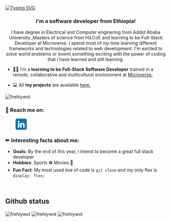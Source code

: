 
[![Typing SVG](https://readme-typing-svg.herokuapp.com?size=35&duration=4500&color=975BF7&center=true&vCenter=true&width=1000&lines=Welcome!%F0%9F%A4%97;I'm+Frehiywot+%F0%9F%91%8B;Nice+to+meet+you!%F0%9F%98%84)](https://git.io/typing-svg)

<h3 align="center"> I'm a software developer from Ethiopia!</h3>

<p align="center">I have degree in Electrical and Computer enginering from Addid Ababa University ,Masters of science from HiLCoE  and learning to be Full-Stack Developer at  Microverse. I spend most of my time learning different frameworks and technologies related to web development. I'm excited to solve world problems or invent something exciting with the power of coding that I have learned and still learning.</p>

- 👩‍💻 I’m a **learning to be Full-Stack Software Developer** trained in a remote, collaborative and multicultural environment at [Microverse.](https://github.com/microverseinc)

- 💻 All **my projects** are available [here.](https://github.com/frnega?tab=repositories)

<p align="left"> <img src="https://komarev.com/ghpvc/?username=frnega&label=Profile%20views&color=0e75b6&style=for-the-badge" alt="frehiywot" /> </p>

### 🎯 Reach me on:

<p align="left">
&nbsp; &nbsp; &nbsp; &nbsp; 
<a href="https://www.linkedin.com/in/frehiywot-nega-52436a35" target="_blank"><img align="center" src="./images/linkedin.png" alt="linkedin" width="35" /></a> &nbsp;
</p>

### ✏ Interesting facts about me:

- **Goals**: By the end of this year, I intend to become a great full stack developer
- **Hobbies**: Sports ⚽  Movies 🎥
- **Fun Fact**: My most used line of code is `git clone` and my only flex is `display: flex;`

<!-- <h2 align="left">Skills</h2>
<p align="center">
  &nbsp; &nbsp; &nbsp; &nbsp; <a href="#" target="blank"><img src="https://img.shields.io/badge/HTML5-E34F26?style=for-the-badge&logo=html5&logoColor=white"></a> &nbsp; <a href="#" target="blank"><img src="https://img.shields.io/badge/CSS3-1572B6?style=for-the-badge&logo=css3&logoColor=white"></a> &nbsp; <a href="#" target="blank"><img src="https://img.shields.io/badge/Sass-CC6699?style=for-the-badge&logo=sass&logoColor=white"></a> &nbsp; <a href="#" target="blank"><img src="https://img.shields.io/badge/Bootstrap-563D7C?style=for-the-badge&logo=bootstrap&logoColor=white"></a> &nbsp; <a href="#" target="blank"><img src="https://img.shields.io/badge/JavaScript-F7DF1E?style=for-the-badge&logo=javascript&logoColor=black"></a>&nbsp; <a href="#" target="blank"><img src="https://img.shields.io/static/v1?style=for-the-badge&message=Tailwind+CSS&color=222222&logo=Tailwind+CSS&logoColor=06B6D4&label="></a>&nbsp; <a href="#" target="blank"><img src="https://img.shields.io/badge/react-%2320232a.svg?style=for-the-badge&logo=react&logoColor=%2361DAFB="></a>&nbsp; <a href="#" target="blank"><img src="https://img.shields.io/badge/redux-%23593d88.svg?style=for-the-badge&logo=redux&logoColor=white"></a>&nbsp; <a href="#" target="blank"><img src="https://img.shields.io/badge/git-%23F05033.svg?style=for-the-badge&logo=git&logoColor=white"></a>&nbsp; <a href="#" target="blank"><img src="https://img.shields.io/badge/ruby-%23CC342D.svg?style=for-the-badge&logo=ruby&logoColor=white"></a>&nbsp; <a href="#" target="blank"><img src="https://img.shields.io/badge/rails-%23CC0000.svg?style=for-the-badge&logo=ruby-on-rails&logoColor=white"></a>&nbsp; <a href="#" target="blank"><img src="https://img.shields.io/badge/mysql-%2300f.svg?style=for-the-badge&logo=mysql&logoColor=white"></a>&nbsp; <a href="#" target="blank"><img src="https://img.shields.io/badge/postgres-%23316192.svg?style=for-the-badge&logo=postgresql&logoColor=white"></a>&nbsp; <a href="#" target="blank"><img src="https://img.shields.io/badge/netlify-%23000000.svg?style=for-the-badge&logo=netlify&logoColor=#00C7B7"></a>&nbsp; <a href="#" target="blank"><img src="https://img.shields.io/badge/heroku-%23430098.svg?style=for-the-badge&logo=heroku&logoColor=white"></a>&nbsp; <a href="#" target="blank"><img src="https://img.shields.io/badge/Visual%20Studio%20Code-0078d7.svg?style=for-the-badge&logo=visual-studio-code&logoColor=white"></a>&nbsp; <a href="#" target="blank"><img src="https://img.shields.io/static/v1?style=for-the-badge&message=Adobe+Photoshop&color=31A8FF&logo=Adobe+Photoshop&logoColor=FFFFFF&label="></a>
</p>

<h2 align="left">Certificates & Licenses</h2> -->
<!-- <p align="left">

&nbsp; &nbsp; &nbsp; &nbsp; <a href="https://www.credential.net/b6e49812-8334-4112-8d1b-b4650f89f7fa" target="blank"><img src="./assets/html-css-badge.png" width="80"></a> &nbsp; <a href="https://www.credential.net/9ebcced6-e940-46c8-957b-f5e527c48244" target="blank"><img src="./assets/js-badge.png" width="80"></a> &nbsp; <a href="https://www.credential.net/3486e93c-e6bc-4ff8-a764-edb52e1f5844" target="blank"><img src="./assets/react-badge.png" width="80"></a> &nbsp; <a href="https://www.credential.net/a489ef50-1244-43c0-93f6-90a4bb9780ba" target="blank"><img src="./assets/ruby-badge.png" width="80"></a> &nbsp; <a href="https://www.credential.net/dfe3b510-abb1-405a-9260-1a5e8046ee0e" target="blank"><img src="./assets/ror-badge.png" width="80"></a> &nbsp; <a href="https://www.credential.net/255106ae-2a71-4b21-8e67-f3536de9a023" target="blank"><img src="./assets/full-stack-badge.png" width="80"></a> &nbsp; <a href="./assets/Microsoft_Certified_Professional_Certificate_0.pdf" target="blank"><img src="./assets/azure-ai-fundamentals-600x600.png" width="80"></a> &nbsp; <a href="./assets/Microsoft_Certified_Professional_Certificate_1.pdf" target="blank"><img src="./assets/azure-ai-engineer-600x600.png" width="80"></a>

</p> -->
<br>
<h2 align="left"> Github status </h2>
    <img align="center" src="https://github-readme-stats.vercel.app/api?username=frnega&show_icons=true&locale=en&theme=tokyonight" alt="frehiywot" />
      <img align="center" src="https://github-readme-streak-stats.herokuapp.com/?user=frnega&theme=tokyonight" alt="frehiywot" />
<img align="center" src="https://github-readme-stats.vercel.app/api/top-langs?username=frnega&show_icons=true&locale=en&layout=compact&theme=tokyonight" alt="frehiywot" />
<!-- <h2 align='left'>Weekly Coding Stats</h2>

<!-- <img align="center" src="https://github-readme-stats.vercel.app/api/wakatime?username=frnega&theme=tokyonight" alt="frehiywot" />  -->

<!--
**frnega/frnega** is a ✨ _special_ ✨ repository because its `README.md` (this file) appears on your GitHub profile.

Here are some ideas to get you started:
### Hi, there my  name is Frehiywot Nega 👋

- 🌱 I’m currently learning JavaScript, Ruby, and Rails
- 👯 I’m looking for a job
- 💬 Ask me about anything
- ⚡ Fun fact: I love Petts 

- 🔭 I’m currently working on ...
- 🌱 I’m currently learning ...
- 👯 I’m looking to collaborate on ...
- 🤔 I’m looking for help with ...
- 💬 Ask me about ...
- 📫 How to reach me: ...
- 😄 Pronouns: ...
- ⚡ Fun fact: ...
-->



